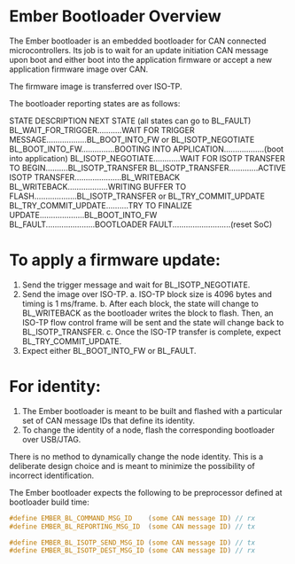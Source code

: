 # Ember Bootloader Overview

The Ember bootloader is an embedded bootloader for CAN connected
microcontrollers. Its job is to wait for an update initiation CAN message upon
boot and either boot into the application firmware or accept a new application
firmware image over CAN.

The firmware image is transferred over ISO-TP.

The bootloader reporting states are as follows:

STATE                         DESCRIPTION                               NEXT STATE (all states can go to BL_FAULT)
BL_WAIT_FOR_TRIGGER...........WAIT FOR TRIGGER MESSAGE..................BL_BOOT_INTO_FW or BL_ISOTP_NEGOTIATE
BL_BOOT_INTO_FW...............BOOTING INTO APPLICATION..................(boot into application)
BL_ISOTP_NEGOTIATE............WAIT FOR ISOTP TRANSFER TO BEGIN..........BL_ISOTP_TRANSFER
BL_ISOTP_TRANSFER.............ACTIVE ISOTP TRANSFER.....................BL_WRITEBACK
BL_WRITEBACK..................WRITING BUFFER TO FLASH...................BL_ISOTP_TRANSFER or BL_TRY_COMMIT_UPDATE
BL_TRY_COMMIT_UPDATE..........TRY TO FINALIZE UPDATE....................BL_BOOT_INTO_FW
BL_FAULT......................BOOTLOADER FAULT..........................(reset SoC)

# To apply a firmware update:

1. Send the trigger message and wait for BL_ISOTP_NEGOTIATE.
2. Send the image over ISO-TP.
   a. ISO-TP block size is 4096 bytes and timing is 1 ms/frame.
   b. After each block, the state will change to BL_WRITEBACK as the bootloader
      writes the block to flash. Then, an ISO-TP flow control frame will be
      sent and the state will change back to BL_ISOTP_TRANSFER.
   c. Once the ISO-TP transfer is complete, expect BL_TRY_COMMIT_UPDATE.
3. Expect either BL_BOOT_INTO_FW or BL_FAULT.

# For identity:

1. The Ember bootloader is meant to be built and flashed with a particular set
   of CAN message IDs that define its identity.
2. To change the identity of a node, flash the corresponding bootloader
   over USB/JTAG.

There is no method to dynamically change the node identity. This is a
deliberate design choice and is meant to minimize the possibility of
incorrect identification.

The Ember bootloader expects the following to be preprocessor defined at
bootloader build time:

```c
#define EMBER_BL_COMMAND_MSG_ID    (some CAN message ID) // rx
#define EMBER_BL_REPORTING_MSG_ID  (some CAN message ID) // tx

#define EMBER_BL_ISOTP_SEND_MSG_ID (some CAN message ID) // tx
#define EMBER_BL_ISOTP_DEST_MSG_ID (some CAN message ID) // rx
```

